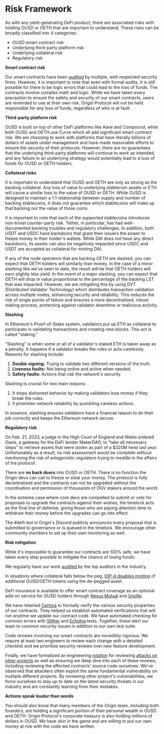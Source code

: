 # Risk Framework

As with any yield-generating DeFi product, there are associated risks with holding OUSD or OETH that are important to understand. These risks can be broadly classified into 4 categories:

* OUSD smart contract risk
* Underlying third-party platform risk
* Underlying collateral risk
* Regulatory risk

**Smart contract risk**

Our smart contracts have been [audited](https://docs.oeth.com/security-and-risks/audits) by multiple, well-respected security firms. However, it is important to note that even with formal audits, it is still possible for there to be logic errors that could lead to the loss of funds. The contracts involve complex math and logic. While we have taken every precaution to ensure the safety and security of our smart contracts, users are reminded to use at their own risk. Origin Protocol will not be held responsible for any loss of funds, regardless of who is at fault.

**Third-party platform risk**

OUSD is built on top of other DeFi platforms like Aave and Compound, while both OUSD and OETH use Curve which all add significant smart contract risk. We are choosing to work with platforms that have literally billions of dollars of assets under management and have made reasonable efforts to ensure the security of their protocols. However, there are no guarantees that the underlying third-party platforms will continue to work as intended, and any failure in an underlying strategy would potentially lead to a loss of funds for OUSD or OETH holders.

**Collateral risks**

It is important to understand that OUSD and OETH are only as strong as the backing collateral. Any loss of value to underlying stablecoin assets or ETH will cause a similar loss to the value of OUSD or OETH. While OUSD is designed to maintain a 1:1 relationship between supply and number of backing stablecoins, it does not guarantee which stablecoins will make up that backing nor the value of those coins.

It is important to note that each of the supported stablecoins introduces non-trivial counter-party risk. Tether, in particular, has had well-documented banking troubles and regulatory challenges. In addition, both USDT and USDC have backdoors that grant their issuers the power to freeze money in their holder's wallets. While DAI does not have any direct backdoors, its assets can also be negatively impacted since USDC and USDT are accepted as collateral for minting DAI.

If any of the node operators that are backing OETH are slashed, you can expect that OETH holders will similarly lose money. In the case of a minor slashing like we've seen to date, the result will be that OETH holders will earn slightly less yield. In the event of a major slashing, you can expect that OETH will drop in value proportional to the percentage of the backing LST that was impacted. However, we are mitigating this by using DVT (Distributed Validator Technology) which distributes transaction validation across multiple nodes, enhancing security and reliability. This reduces the risk of single points of failure and ensures a more decentralized, robust staking process, protecting against validator downtime or malicious activity.

**Slashing**

In Ethereum's Proof-of-Stake system, validators put up ETH as collateral to participate in validating transactions and creating new blocks. This act is called "staking."

"Slashing" is when some or all of a validator's staked ETH is taken away as a penalty. It happens if a validator breaks the rules or acts carelessly. Reasons for slashing include:

1. **Double signing:** Trying to validate two different versions of the truth.
2. **Liveness faults:** Not being online and active when needed.
3. **Safety faults:** Actions that risk the network's security.

Slashing is crucial for two main reasons:

1. It stops dishonest behavior by making validators lose money if they break the rules.
2. It promotes network reliability by punishing careless actions.

In essence, slashing ensures validators have a financial reason to do their job correctly and keeps the Ethereum network secure.

**Regulatory risk**

On Feb. 21, 2023, a judge in the High Court of England and Wales ordered Oasis, a gateway for the DeFi lender MakerDAO, to "take all necessary steps" to retrieve assets that were stolen as part of a $320M heist last year. Unfortunately as a result, no risk assessment would be complete without mentioning the risk of antagonistic regulators trying to meddle in the affairs of the protocol.

There are **no back doors** into OUSD or OETH. There is no function the Origin devs can call to freeze or steal your money. The protocol is fully decentralized and the contracts can not be upgraded without the coordination and permission of thousands of OGV stakers around the world.

In the extreme case where core devs are compelled to submit or vote for proposals to upgrade the contracts against their wishes, the timelock acts as the final line of defense, giving those who are paying attention time to withdraw their money before the upgrades can go into effect.

The #defi-bot in Origin's Discord publicly announces every proposal that is submitted to governance or is queued in the timelock. We encourage other community members to set up their own monitoring as well.

**Risk mitigation**

While it's impossible to guarantee our contracts are 100% safe, we have taken every step possible to mitigate the chance of losing funds:

We regularly have our work [audited ](https://docs.oeth.com/security-and-risks/audits)by the top auditors in the industry.

In situations where collateral falls below the peg, [OIP-4 disables minting](https://github.com/OriginProtocol/origin-dollar/issues/1000) of additional OUSD/OETH tokens using the de-pegged asset.

DeFi insurance is available to offer smart contract coverage as an optional add-on service for OUSD holders through [Nexus Mutual](https://v2.nexusmutual.io/cover/buy-cover) and [UnoRe](https://app.unore.io/buy-cover).

We have retained [Certora](https://www.certora.com/) to formally verify the various security properties of our contracts. They helped us establish automated verifications that will run anytime we update our contract code. We have automated checking for common errors with [Slither](https://github.com/crytic/slither) and [Echidna](https://github.com/crytic/echidna) tests. Together, these alert our team to common security issues in addition to our own test suite.

Code reviews involving our smart contracts are incredibly rigorous. We require at least two engineers to review each change with a detailed checklist and we prioritize security reviews over new feature development.

Finally, we have formalized an engineering [rotation](https://github.com/OriginProtocol/security/blob/master/incidents/ROTATION.md) for reviewing [attacks on other projects](https://github.com/OriginProtocol/security/tree/master/incidents) as well as ensuring we deep dive into each of these reviews, including reviewing the affected contracts' source code ourselves. We've observed that attackers often exploit the same fundamental vulnerability on multiple different projects. By reviewing other project's vulnerabilities, we force ourselves to stay up to date on the latest security threats in our industry and are constantly learning from their mistakes.

**Actions speak louder than words**

You should also know that many members of the Origin team, including both founders, are holding a significant portion of their personal wealth in OUSD and OETH. Origin Protocol's corporate treasury is also holding millions of dollars in OUSD. We have skin in the game and are willing to put our own money at risk with the code we have written.
